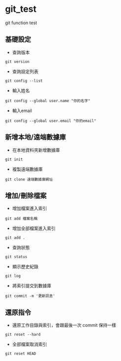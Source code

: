 # git_test
git function test

## 基礎設定

* 查詢版本
```
git version
```

* 查詢設定列表
```
git config --list
```

* 輸入姓名
```
git config --global user.name "你的名字"
```

* 輸入email
```
git config --global user.email "你的email"
```

## 新增本地/遠端數據庫
* 在本地資料夾新增數據庫
```
git init
```

* 複製遠端數據庫
```
git clone 遠端數據庫網址
```

## 增加/刪除檔案
* 增加檔案進入索引
```
git add 檔案名稱
```

* 增加全部檔案進入索引
```
git add .
```

* 查詢狀態
```
git status
```

* 顯示歷史紀錄
```
git log
```

* 將索引提交到數據庫
```
git commit -m '更新訊息'
```

## 還原指令
* 還原工作目錄與索引，會跟最後一次 commit 保持一樣
```
git reset --hard
```

* 全部檔案取消索引
```
git reset HEAD
```

